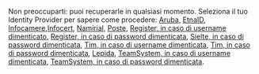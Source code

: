Non preoccuparti: puoi recuperarle in qualsiasi momento. Seleziona il tuo Identity Provider per sapere come procedere: [Aruba](https://guide.pec.it/spid/recupero-dati/procedure-di-recupero-dati-smarriti.aspx), [EtnaID](https://etnaid.eht.eu/signup/forgotPassword), [Infocamere](https://selfcarespid.infocamere.it/spid-selfCare/#RecoveryEmergencyCode),[Infocert](https://my.infocert.it/selfcare/#/recoveryPin), [Namirial](https://portale.namirialtsp.com/private/user/spid_reset.php), [Poste](https://posteid.poste.it/recuperocredenziali.shtml), [Register, in caso di username dimenticato](https://spid.register.it/selfcare/recovery/username), [Register, in caso di password dimenticata](https://spid.register.it/selfcare/recovery/password), [Sielte, in caso di password dimenticata](https://myid.sieltecloud.it/profile/recovery/forgotPassword), [Tim, in caso di username dimenticata](https://login.id.tim.it/mps/fu.php), [Tim, in caso di password dimenticata](https://login.id.tim.it/mps/fp.php), [Lepida](https://id.lepida.it/idm/app/recupero_credenziali.jsp), [TeamSystem, in caso di username dimenticata](https://spid.teamsystem.com/it/auth/usernameLost), [TeamSystem, in caso di password dimenticata](https://spid.teamsystem.com/it/auth/passwordLost).